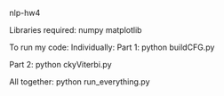 nlp-hw4

Libraries required:
    numpy
    matplotlib

To run my code:
Individually:
Part 1: 
    python buildCFG.py

Part 2:
    python ckyViterbi.py

All together:
    python run_everything.py

